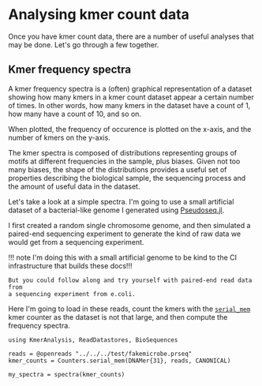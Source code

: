 # Analysing kmer count data

Once you have kmer count data, there are a number of useful analyses that may
be done. Let's go through a few together.

## Kmer frequency spectra

A kmer frequency spectra is a (often) graphical representation of a dataset
showing how many kmers in a kmer count dataset appear a certain number of times.
In other words, how many kmers in the dataset have a count of 1, how many have a
count of 10, and so on.

When plotted, the frequency of occurence is plotted on the x-axis, and the
number of kmers on the y-axis.

The kmer spectra is composed of distributions representing groups of motifs at
different frequencies in the sample, plus biases.
Given not too many biases, the shape of the distributions provides a useful set
of properties describing the biological sample, the sequencing process and the
amount of useful data in the dataset.

Let's take a look at a simple spectra. I'm going to use a small artificial
dataset of a bacterial-like genome I generated using
[Pseudoseq.jl](https://bioinfologics.github.io/Pseudoseq.jl/stable/).

I first created a random single chromosome genome, and then simulated a
paired-end sequencing experiment to generate the kind of raw data we would get
from a sequencing experiment.

!!! note
    I'm doing this with a small artificial genome to be kind to the CI
    infrastructure that builds these docs!!!
    
    But you could follow along and try yourself with paired-end read data from
    a sequencing experiment from e.coli.

Here I'm going to load in these reads, count the kmers with the [`serial_mem`](@ref)
kmer counter as the dataset is not that large, and then compute the frequency
spectra.

```@repl
using KmerAnalysis, ReadDatastores, BioSequences

reads = @openreads "../../../test/fakemicrobe.prseq"
kmer_counts = Counters.serial_mem(DNAMer{31}, reads, CANONICAL) 

my_spectra = spectra(kmer_counts)
```